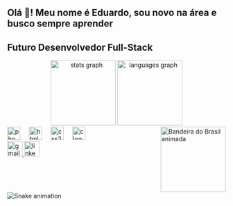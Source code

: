 <h2 align="left">Olá 👋! Meu nome é Eduardo, sou novo na área e busco sempre aprender</h2>

<h2 align="left">Futuro Desenvolvedor Full-Stack</h2>

<div align="center">
  <img src="https://github-readme-stats.vercel.app/api?username=Eduardoklassen&hide_title=false&hide_rank=false&show_icons=true&include_all_commits=true&count_private=true&disable_animations=false&theme=dark&locale=pt-br&hide_border=false" height="150" alt="stats graph" />
  <img src="https://github-readme-stats.vercel.app/api/top-langs?username=Eduardoklassen&locale=pt-br&hide_title=false&layout=compact&card_width=320&langs_count=5&theme=dark&hide_border=false" height="150" alt="languages graph" />
</div>


<img align="right" height="150" src="https://media.giphy.com/media/3ohhwF34cGDoFFhRfy/giphy.gif" alt="Bandeira do Brasil animada" />



<div align="left">
  <img src="https://cdn.jsdelivr.net/gh/devicons/devicon/icons/php/php-original.svg" height="30" alt="php logo" />
  <img width="12" />
  <img src="https://cdn.jsdelivr.net/gh/devicons/devicon/icons/html5/html5-original.svg" height="30" alt="html5 logo" />
  <img width="12" />
  <img src="https://cdn.jsdelivr.net/gh/devicons/devicon/icons/css3/css3-original.svg" height="30" alt="css3 logo" />
  <img width="12" />
  <img src="https://cdn.jsdelivr.net/gh/devicons/devicon/icons/c/c-original.svg" height="30" alt="c logo" />
</div>


<div align="left">
  <a href="mailto:eduardoklassenbr@gmail.com">
    <img src="https://img.shields.io/static/v1?message=Gmail&logo=gmail&label=&color=D14836&logoColor=white&labelColor=&style=for-the-badge" height="35" alt="gmail logo" />
  </a>
  <a href="https://www.linkedin.com/in/eduardo-klassen-b459a2242/">
    <img src="https://img.shields.io/static/v1?message=LinkedIn&logo=linkedin&label=&color=0077B5&logoColor=white&labelColor=&style=for-the-badge" height="35" alt="linkedin logo" />
  </a>
</div>

<br clear="both">

<img src="https://raw.githubusercontent.com/maurodesouza/maurodesouza/output/snake.svg" alt="Snake animation" />



